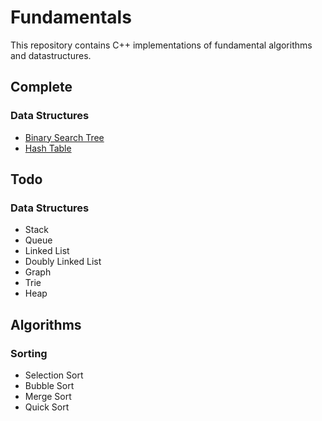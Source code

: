 # Fundamentals

This repository contains C++ implementations of fundamental algorithms and datastructures.

## Complete

### Data Structures

- [Binary Search Tree](src/binary_search_tree.cpp)
- [Hash Table](src/hash_table.cpp)

## Todo

### Data Structures
- Stack
- Queue
- Linked List
- Doubly Linked List
- Graph
- Trie
- Heap

## Algorithms

### Sorting
- Selection Sort
- Bubble Sort
- Merge Sort
- Quick Sort

